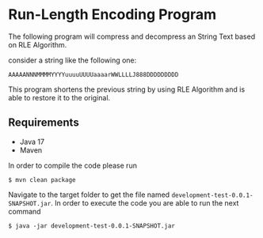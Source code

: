 # Run-Length Encoding Program

The following program will compress and decompress an String Text based on RLE Algorithm.

consider a string like the following one:

```
AAAAANNNMMMMYYYYuuuuUUUUaaaarWWLLLLJ888DDDDDDDDD
```

This program shortens the previous string by using RLE Algorithm and is able to restore it to the original.


## Requirements

* Java 17 
* Maven


In order to compile the code please run 

```
$ mvn clean package
```


Navigate to the target folder to get the file named ``development-test-0.0.1-SNAPSHOT.jar``. In order to execute the code you are able to run the next command 

```
$ java -jar development-test-0.0.1-SNAPSHOT.jar
```